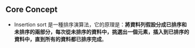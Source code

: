 
## Core Concept

- Insertion sort 是一種排序演算法，它的原理是：**將資料列假設分成已排序和未排序的兩部分，每次從未排序的資料中，挑選出一個元素，插入到已排序的資料中，直到所有的資料都已排序完成**。 
